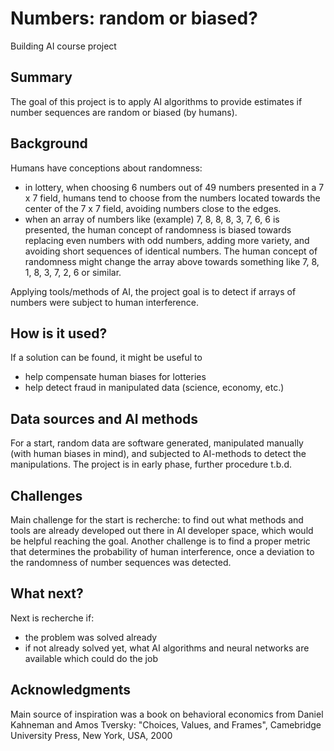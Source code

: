 # Numbers: random or biased?

Building AI course project

## Summary

The goal of this project is to apply AI algorithms to provide estimates if number sequences are random or biased (by humans).


## Background

Humans have conceptions about randomness:
* in lottery, when choosing 6 numbers out of 49 numbers presented in a 7 x 7 field, humans tend to choose from the numbers located towards the center of the 7 x 7 field, avoiding numbers close to the edges.
* when an array of numbers like (example) 7, 8, 8, 8, 3, 7, 6, 6 is presented, the human concept of randomness is biased towards replacing even numbers with odd numbers, adding more variety, and avoiding short sequences of identical numbers. The human concept of randomness might change the array above towards something like 7, 8, 1, 8, 3, 7, 2, 6 or similar.

Applying tools/methods of AI, the project goal is to detect if arrays of numbers were subject to human interference.

## How is it used?

If a solution can be found, it might be useful to
* help compensate human biases for lotteries
* help detect fraud in manipulated data (science, economy, etc.)

## Data sources and AI methods

For a start, random data are software generated, manipulated manually (with human biases in mind), and subjected to AI-methods to detect the manipulations.
The project is in early phase, further procedure t.b.d.

## Challenges

Main challenge for the start is recherche: to find out what methods and tools are already developed out there in AI developer space, which would be helpful reaching the goal. Another challenge is to find a proper metric that determines the probability of human interference, once a deviation to the randomness of number sequences was detected.

## What next?

Next is recherche if:
* the problem was solved already
* if not already solved yet, what AI algorithms and neural networks are available which could do the job


## Acknowledgments

Main source of inspiration was a book on behavioral economics from Daniel Kahneman and Amos Tversky: "Choices, Values, and Frames", Camebridge University Press, New York, USA, 2000  
